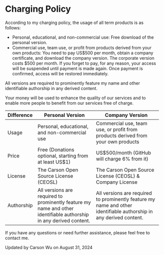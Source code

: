 # Charging Policy

According to my charging policy, the usage of all term products is as follows:

- Personal, educational, and non-commercial use: Free download of the personal version.
- Commercial use, team use, or profit from products derived from your own products: You need to pay US$500 per month, obtain a company certificate, and download the company version. The corporate version costs $500 per month. If you forget to pay, for any reason, your access will be suspended until payment is made again. Once payment is confirmed, access will be restored immediately.

All versions are required to prominently feature my name and other identifiable authorship in any derived content.

Your money will be used to enhance the quality of our services and to enable more people to benefit from our services free of charge.

| Difference | Personal Version | Company Version |
| --- | --- | --- |
| Usage | Personal, educational, and non-commercial use | Commercial use, team use, or profit from products derived from your own products |
| Price | Free (Donations optional, starting from at least US$1) | US$500/month (GitHub will charge 6% from it) |
| License | The Carson Open Source License (CEOSL) | The Carson Open Source License (CEOSL) & Company License |
| Authorship | All versions are required to prominently feature my name and other identifiable authorship in any derived content. | All versions are required to prominently feature my name and other identifiable authorship in any derived content. |

If you have any questions or need further assistance, please feel free to contact me.

Updated by Carson Wu on August 31, 2024
